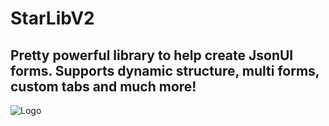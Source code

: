 # StarLibV2
## Pretty powerful library to help create JsonUI forms. Supports dynamic structure, multi forms, custom tabs and much more!
![Logo](https://i.postimg.cc/59q5wt3Z/logo.png)
